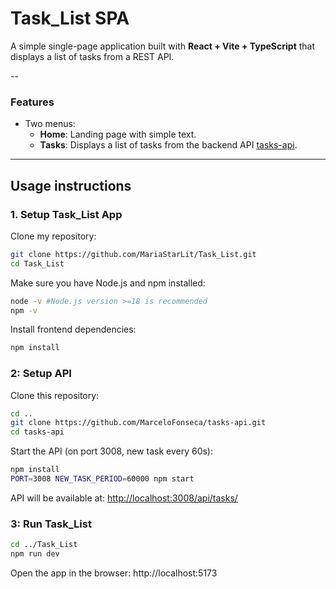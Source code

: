 # Task_List SPA

A simple single-page application built with **React + Vite + TypeScript** that displays a list of tasks from a REST API.

--

### Features

- Two menus:
  - **Home**: Landing page with simple text.
  - **Tasks**: Displays a list of tasks from the backend API [tasks-api](https://github.com/MarceloFonseca/tasks-api).

---

## Usage instructions

### 1. Setup Task_List App 
Clone my repository:
```bash
git clone https://github.com/MariaStarLit/Task_List.git
cd Task_List
```
Make sure you have Node.js and npm installed:
```bash
node -v #Node.js version >=18 is recommended 
npm -v
```
Install frontend dependencies:
```bash
npm install
```

### 2: Setup API
Clone this repository:
```bash
cd ..
git clone https://github.com/MarceloFonseca/tasks-api.git
cd tasks-api
```
Start the API (on port 3008, new task every 60s):
```bash
npm install
PORT=3008 NEW_TASK_PERIOD=60000 npm start
```
API will be available at: [http://localhost:3008/api/tasks/](http://localhost:3008/api/tasks/)  

### 3: Run Task_List
```bash
cd ../Task_List
npm run dev
```
Open the app in the browser:
http://localhost:5173
